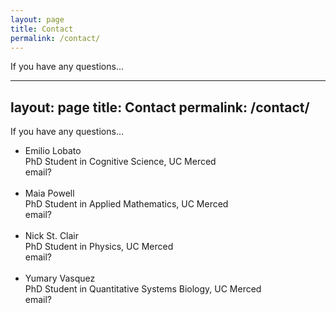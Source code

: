 ```yaml
---
layout: page
title: Contact
permalink: /contact/
---
```


If you have any questions...

---
layout: page
title: Contact
permalink: /contact/
---

If you have any questions...

<ul> 

<li>Emilio Lobato <br> PhD Student in Cognitive Science, UC Merced <br> email?</li>

<br>

<li>Maia Powell <br> PhD Student in Applied Mathematics, UC Merced <br> email?</li>

<br>

<li>Nick St. Clair <br> PhD Student in Physics, UC Merced <br> email?</li>

<br>

<li>Yumary Vasquez <br> PhD Student in Quantitative Systems Biology, UC Merced<br> email?</li>

</ul>
